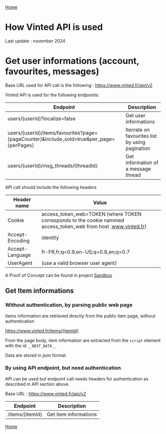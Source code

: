 [Home](../README.md)

# How Vinted API is used

Last update : november 2024

# Get user informations (account, favourites, messages)
Base URL used for API call is the following : https://www.vinted.fr/api/v2

Vinted API is used for the following endpoints:

| Endpoint |  Description
|----------|------------------------
| users/{userId}?localize=false | Get user informations
| users/{userId}/items/favourites?page={pageCounter}&include_sold=true&per_page={perPages} | Iterrate on favourites list by using pagination
| users/{userId}/msg_threads/{threadId} | Get information of a message thread

API call should include the following headers

| Header name | Value
|-------------|----------------
| Cookie      | access_token_web=TOKEN (where TOKEN corresponds to the cookie nammed access_token_web from host .www.vinted.fr)
| Accept-Encoding | identity |
| Accept-Language | fr-FR,fr;q=0.9,en-US;q=0.8,en;q=0.7 |
| UserAgent | (use a valid browser user agent) |

A Proof of Concept can be found in project [Sandbox](../src/Sandbox)

## Get Item informations

### Without authentication, by parsing public web page
Items information are retrieved directly from the public item page, without authentication

https://www.vinted.fr/items/{itemId}

From the page body, item information are extracted from the `script` element with the id `__NEXT_DATA__`

Data are stored in json format.


### By using API endpoint, but need authentication
API can be used but endpoint call needs headers for authentication as described in API section above.

Base URL : https://www.vinted.fr/api/v2

| Endpoint | Description
|----------|------------
| /items/{itemId} | Get item informations


[Home](../README.md)